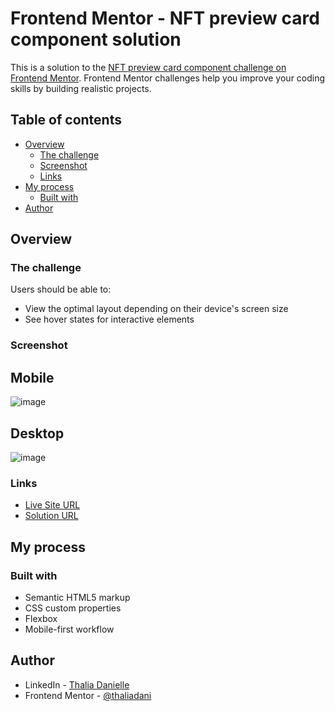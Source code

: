 # Frontend Mentor - NFT preview card component solution

This is a solution to the [NFT preview card component challenge on Frontend Mentor](https://www.frontendmentor.io/challenges/nft-preview-card-component-SbdUL_w0U). Frontend Mentor challenges help you improve your coding skills by building realistic projects.

## Table of contents

- [Overview](#overview)
  - [The challenge](#the-challenge)
  - [Screenshot](#screenshot)
  - [Links](#links)
- [My process](#my-process)
  - [Built with](#built-with)
- [Author](#author)

## Overview

### The challenge

Users should be able to:

- View the optimal layout depending on their device's screen size
- See hover states for interactive elements

### Screenshot

## Mobile

![image](https://user-images.githubusercontent.com/31187727/229529763-ae587bff-bb65-4885-b272-734fea66d18b.png)

## Desktop

![image](https://user-images.githubusercontent.com/31187727/229529627-7b86f4d9-416f-49a5-a706-a28173bd151e.png)

### Links

- [Live Site URL](https://nft-preview-card-two-wine.vercel.app/)
- [Solution URL](https://www.frontendmentor.io/profile/thaliadani/solutions)

## My process

### Built with

- Semantic HTML5 markup
- CSS custom properties
- Flexbox
- Mobile-first workflow

## Author

- LinkedIn - [Thalia Danielle](https://www.linkedin.com/in/thalia-danielle-21b968221)
- Frontend Mentor - [@thaliadani](https://www.frontendmentor.io/profile/thaliadani)
